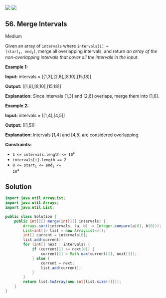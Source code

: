 [![](https://img.shields.io/github/stars/javadev/LeetCode-in-All?label=Stars&style=flat-square)](https://github.com/javadev/LeetCode-in-All)
[![](https://img.shields.io/github/forks/javadev/LeetCode-in-All?label=Fork%20me%20on%20GitHub%20&style=flat-square)](https://github.com/javadev/LeetCode-in-All/fork)

## 56\. Merge Intervals

Medium

Given an array of `intervals` where <code>intervals[i] = [start<sub>i</sub>, end<sub>i</sub>]</code>, merge all overlapping intervals, and return _an array of the non-overlapping intervals that cover all the intervals in the input_.

**Example 1:**

**Input:** intervals = \[\[1,3],[2,6],[8,10],[15,18]]

**Output:** [[1,6],[8,10],[15,18]]

**Explanation:** Since intervals [1,3] and [2,6] overlaps, merge them into [1,6]. 

**Example 2:**

**Input:** intervals = \[\[1,4],[4,5]]

**Output:** [[1,5]]

**Explanation:** Intervals [1,4] and [4,5] are considered overlapping. 

**Constraints:**

*   <code>1 <= intervals.length <= 10<sup>4</sup></code>
*   `intervals[i].length == 2`
*   <code>0 <= start<sub>i</sub> <= end<sub>i</sub> <= 10<sup>4</sup></code>

## Solution

```java
import java.util.ArrayList;
import java.util.Arrays;
import java.util.List;

public class Solution {
    public int[][] merge(int[][] intervals) {
        Arrays.sort(intervals, (a, b) -> Integer.compare(a[0], b[0]));
        List<int[]> list = new ArrayList<>();
        int[] current = intervals[0];
        list.add(current);
        for (int[] next : intervals) {
            if (current[1] >= next[0]) {
                current[1] = Math.max(current[1], next[1]);
            } else {
                current = next;
                list.add(current);
            }
        }
        return list.toArray(new int[list.size()][]);
    }
}
```